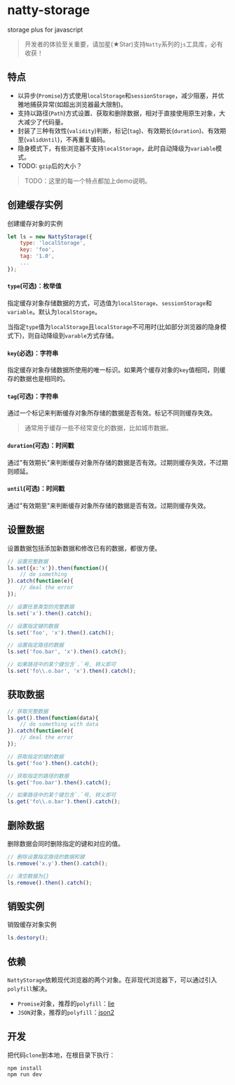 # natty-storage

storage plus for javascript

> 开发者的体验至关重要，请加星(★Star)支持`Natty`系列的`js`工具库，必有收获！

## 特点

* 以异步(`Promise`)方式使用`localStorage`和`sessionStorage`，减少阻塞，并优雅地捕获异常(如超出浏览器最大限制)。
* 支持以路径(`Path`)方式设置、获取和删除数据，相对于直接使用原生对象，大大减少了代码量。
* 封装了三种有效性(`validity`)判断，标记(`tag`)、有效期长(`duration`)、有效期至(`validUntil`)，不再重复编码。
* 隐身模式下，有些浏览器不支持`localStorage`，此时自动降级为`variable`模式。
* TODO: `gzip`后的大小？

> TODO：这里的每一个特点都加上demo说明。

## 创建缓存实例

创建缓存对象的实例

```js
let ls = new NattyStorage({
    type: 'localStorage',
    key: 'foo',
    tag: '1.0',
    ...
});
```

#### `type`(可选)：枚举值

指定缓存对象存储数据的方式，可选值为`localStorage`、`sessionStorage`和`variable`。默认为`localStorage`。

当指定`type`值为`localStorage`且`localStorage`不可用时(比如部分浏览器的隐身模式下)，则自动降级到`varable`方式存储。

#### `key`(必选)：字符串

指定缓存对象存储数据所使用的唯一标识。如果两个缓存对象的`key`值相同，则缓存的数据也是相同的。

#### `tag`(可选)：字符串

通过一个标记来判断缓存对象所存储的数据是否有效。标记不同则缓存失效。

> 通常用于缓存一些不经常变化的数据，比如城市数据。

#### `duration`(可选)：时间戳

通过"有效期长"来判断缓存对象所存储的数据是否有效。过期则缓存失效，不过期则顺延。

#### `until`(可选)：时间戳

通过"有效期至"来判断缓存对象所存储的数据是否有效。过期则缓存失效。


## 设置数据

设置数据包括添加新数据和修改已有的数据，都很方便。

```js
// 设置完整数据
ls.set({x:'x'}).then(function(){
    // do something
}).catch(function(e){
    // deal the error
});

// 设置任意类型的完整数据
ls.set('x').then().catch();

// 设置指定键的数据
ls.set('foo', 'x').then().catch();

// 设置指定路径的数据
ls.set('foo.bar', 'x').then().catch();

// 如果路径中的某个键包含`.`号, 转义即可
ls.set('fo\\.o.bar', 'x').then().catch();
```

## 获取数据

```js
// 获取完整数据
ls.get().then(function(data){
    // do something with data
}).catch(function(e){
    // deal the error
});

// 获取指定的键的数据
ls.get('foo').then().catch();

// 获取指定的路径的数据
ls.get('foo.bar').then().catch();

// 如果路径中的某个键包含`.`号, 转义即可
ls.get('fo\\.o.bar').then().catch();
```

## 删除数据

删除数据会同时删除指定的键和对应的值。

```js
// 删除设置指定路径的数据和键
ls.remove('x.y').then().catch();

// 清空数据为{}
ls.remove().then().catch();
```

## 销毁实例

销毁缓存对象实例

```js
ls.destory();
```

## 依赖

`NattyStorage`依赖现代浏览器的两个对象。在非现代浏览器下，可以通过引入`polyfill`解决。

* `Promise`对象，推荐的`polyfill`：[lie](https://github.com/calvinmetcalf/lie)
* `JSON`对象，推荐的`polyfill`：[json2](https://github.com/douglascrockford/JSON-js)

## 开发

把代码`clone`到本地，在根目录下执行：

```shell
npm install
npm run dev
```
